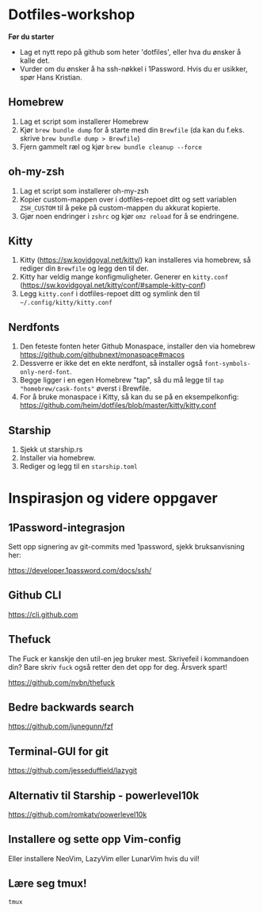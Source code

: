 # Dotfiles-workshop

**Før du starter** 
- Lag et nytt repo på github som heter 'dotfiles', eller hva du ønsker å kalle det.
- Vurder om du ønsker å ha ssh-nøkkel i 1Password. Hvis du er usikker, spør Hans Kristian.

## Homebrew
1. Lag et script som installerer Homebrew 
2. Kjør `brew bundle dump` for å starte med din `Brewfile` (da kan du f.eks. skrive `brew bundle dump > Brewfile`)
3. Fjern gammelt ræl og kjør `brew bundle cleanup --force`

## oh-my-zsh

1. Lag et script som installerer oh-my-zsh
2. Kopier custom-mappen over i dotfiles-repoet ditt og sett variablen `ZSH_CUSTOM` til å peke på custom-mappen du akkurat kopierte.
3. Gjør noen endringer i `zshrc` og kjør `omz reload` for å se endringene.

## Kitty

1. Kitty (https://sw.kovidgoyal.net/kitty/) kan installeres via homebrew, så rediger din `Brewfile` og legg den til der.
2. Kitty har veldig mange konfigmuligheter. Generer en `kitty.conf` (https://sw.kovidgoyal.net/kitty/conf/#sample-kitty-conf)
3. Legg `kitty.conf` i dotfiles-repoet ditt og symlink den til `~/.config/kitty/kitty.conf`

## Nerdfonts

1. Den feteste fonten heter Github Monaspace, installer den via homebrew https://github.com/githubnext/monaspace#macos
2. Dessverre er ikke det en ekte nerdfont, så installer også `font-symbols-only-nerd-font`.
3. Begge ligger i en egen Homebrew "tap", så du må legge til `tap "homebrew/cask-fonts"` øverst i Brewfile.
4. For å bruke monaspace i Kitty, så kan du se på en eksempelkonfig: https://github.com/heim/dotfiles/blob/master/kitty/kitty.conf


## Starship

1. Sjekk ut starship.rs
2. Installer via homebrew.
3. Rediger og legg til en `starship.toml`


# Inspirasjon og videre oppgaver

## 1Password-integrasjon

Sett opp signering av git-commits med 1password, sjekk bruksanvisning her:

https://developer.1password.com/docs/ssh/ 


## Github CLI

https://cli.github.com

## Thefuck

The Fuck er kanskje den util-en jeg bruker mest. Skrivefeil i kommandoen din? Bare skriv `fuck` også retter den det opp for deg. Årsverk spart!

https://github.com/nvbn/thefuck

## Bedre backwards search 

https://github.com/junegunn/fzf

## Terminal-GUI for git

https://github.com/jesseduffield/lazygit


## Alternativ til Starship - powerlevel10k

https://github.com/romkatv/powerlevel10k

## Installere og sette opp Vim-config

Eller installere NeoVim, LazyVim eller LunarVim hvis du vil!

## Lære seg tmux!

`tmux`
